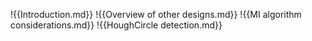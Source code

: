 !{{Introduction.md}}
!{{Overview of other designs.md}}
!{{MI algorithm considerations.md}}
!{{HoughCircle detection.md}}